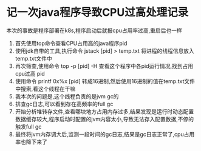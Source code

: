 # 记一次java程序导致CPU过高处理记录
本次的事故是程序部署在k8s,程序启动后就报cpu占用率过高,重启后也一样
1. 首先使用top命令查看CPU占用高的java程序pid
2. 使用jdk自带的工具,执行命令 jstack [pid] > temp.txt 将进程的线程信息放入 temp.txt文件中
3. 再次筛查,使用命令 top -p [pid] -H 查看这个程序中各pid运行情况,找到占用cpu过高 pid
4. 使用命令 printf 0x%x [pid] 转成16进制,然后使用16进制的值在temp.txt文件中搜索,看这个线程在干嘛
5. 我本次的问题是,这个线程负责的是jvm gc的
6. 排查gc日志,可以看到存在高频率的full gc
7. 开始分析堆转存文件,查看哪块地方占用内存过多,结果发现是运行时动态配置数据缓存较大,程序启动时配置的jvm内容太小,导致无法存入配置数据,不停的触发full gc
8. 最终将jvm内存调大后,监测一段时间的gc日志,结果是gc日志正常了,cpu占用率也降下来了